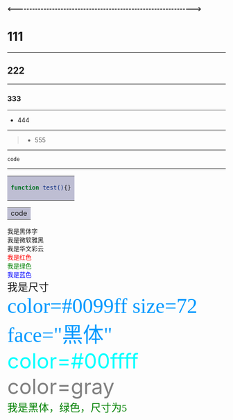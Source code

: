 **<--------------------------------------------------------------->**
# 111

****

## 222

****

### 333

****

- 444

****

> * 555

****

    code

****

<table><tr><td bgcolor=#BEBED3>
    
```bash
function test(){}
```

</td></tr></table>

<table><tr><td bgcolor=#BEBED3>
    code
</td></tr></table>

<font face="黑体">我是黑体字</font>  
<font face="微软雅黑">我是微软雅黑</font>  
<font face="STCAIYUN">我是华文彩云</font>  
<font color=red>我是红色</font>  
<font color=#008000>我是绿色</font>  
<font color=Blue>我是蓝色</font>  
<font size=5>我是尺寸</font>  
<font color=#0099ff size=7 face="黑体">color=#0099ff size=72 face="黑体"</font>  
<font color=#00ffff size=72>color=#00ffff</font>  
<font color=gray size=72>color=gray</font>  
<font face="黑体" color=green size=5>我是黑体，绿色，尺寸为5</font>  

